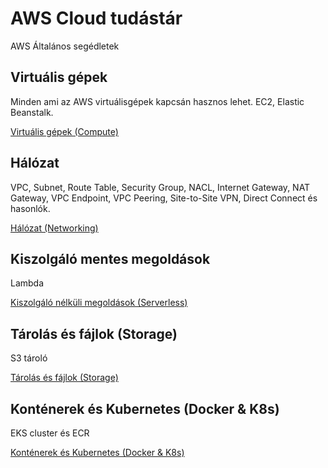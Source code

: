 # AWS Cloud tudástár
AWS Általános segédletek

## Virtuális gépek

Minden ami az AWS virtuálisgépek kapcsán hasznos lehet. EC2, Elastic Beanstalk.

[Virtuális gépek (Compute)](./ec2.md)


## Hálózat

VPC, Subnet, Route Table, Security Group, NACL, Internet Gateway, NAT Gateway, VPC Endpoint, VPC Peering, Site-to-Site VPN, Direct Connect és hasonlók.

[Hálózat (Networking)](./networking.md)


## Kiszolgáló mentes megoldások

Lambda

[Kiszolgáló nélküli megoldások (Serverless)](./serverless.md)

## Tárolás és fájlok (Storage)

S3 tároló

[Tárolás és fájlok (Storage)](./storage.md)

## Konténerek és Kubernetes (Docker & K8s)

EKS cluster és ECR

[Konténerek és Kubernetes (Docker & K8s)](./containers.md)